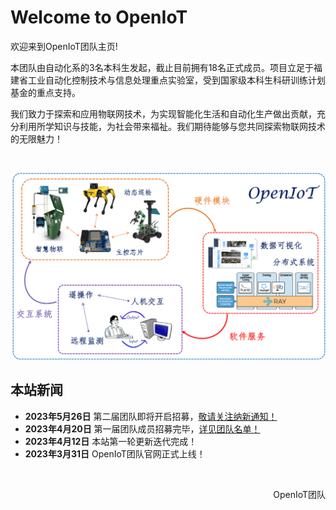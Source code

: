 # Welcome to OpenIoT

欢迎来到OpenIoT团队主页!

本团队由自动化系的3名本科生发起，截止目前拥有18名正式成员。项目立足于福建省工业自动化控制技术与信息处理重点实验室，受到国家级本科生科研训练计划基金的重点支持。

我们致力于探索和应用物联网技术，为实现智能化生活和自动化生产做出贡献，充分利用所学知识与技能，为社会带来福祉。我们期待能够与您共同探索物联网技术的无限魅力！

<br>

![system](index.assets/system.png)

## 本站新闻

- **2023年5月26日** 第二届团队即将开启招募，[敬请关注纳新通知！](https://fzuiot.site/join/)
- **2023年4月20日** 第一届团队成员招募完毕，[详见团队名单！](https://fzuiot.site/about/people/)
- **2023年4月12日** 本站第一轮更新迭代完成！
- **2023年3月31日** OpenIoT团队官网正式上线！

<br>

<p align="right">OpenIoT团队</p>